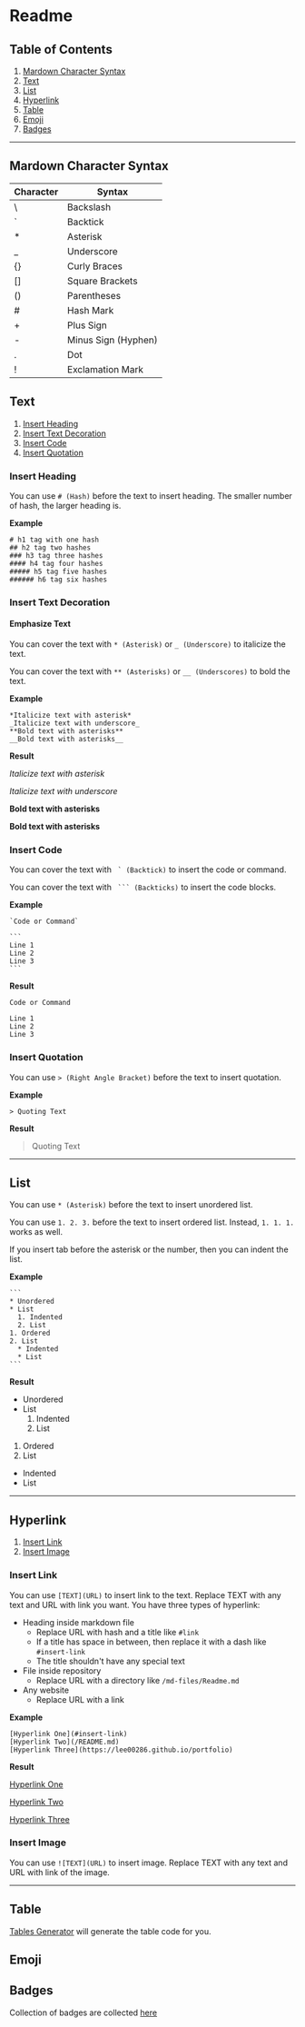 # Readme

## Table of Contents
1. [Mardown Character Syntax](#markdown-character-syntax)
1. [Text](#text)
1. [List](#list)
1. [Hyperlink](#hyperlink)
1. [Table](#table)
1. [Emoji](#emoji)
1. [Badges](#badges)

---

## Mardown Character Syntax

| Character | Syntax |
| --- | --- |
| \ | Backslash |
| ` | Backtick |
| * | Asterisk |
| _ | Underscore |
| {} | Curly Braces |
| [] | Square Brackets |
| () | Parentheses |
| # | Hash Mark |
| + | Plus Sign |
| - | Minus Sign (Hyphen) |
| . | Dot |
| ! | Exclamation Mark |

## Text

1. [Insert Heading](#insert-heading)
1. [Insert Text Decoration](#insert-text-decoration)
1. [Insert Code](#insert-code)
1. [Insert Quotation](#insert-quotation)

### Insert Heading

You can use `# (Hash)` before the text to insert heading. The smaller number of hash, the larger heading is.

**Example**

```
# h1 tag with one hash
## h2 tag two hashes
### h3 tag three hashes
#### h4 tag four hashes
##### h5 tag five hashes
###### h6 tag six hashes
```

### Insert Text Decoration

#### Emphasize Text

You can cover the text with `* (Asterisk)` or `_ (Underscore)` to italicize the text.

You can cover the text with `** (Asterisks)` or `__ (Underscores)` to bold the text.

**Example**

```
*Italicize text with asterisk*
_Italicize text with underscore_
**Bold text with asterisks**
__Bold text with asterisks__
```

**Result**

*Italicize text with asterisk*

_Italicize text with underscore_

**Bold text with asterisks**

__Bold text with asterisks__

### Insert Code

You can cover the text with `` ` (Backtick)`` to insert the code or command.

You can cover the text with ` ``` (Backticks)` to insert the code blocks.

**Example**
````
`Code or Command`

```
Line 1
Line 2
Line 3
``` 
````

**Result**

`Code or Command`

```
Line 1
Line 2
Line 3
``` 

### Insert Quotation

You can use `> (Right Angle Bracket)` before the text to insert quotation.

**Example**

`> Quoting Text`

**Result**

> Quoting Text

---

## List

You can use `* (Asterisk)` before the text to insert unordered list.

You can use `1. 2. 3.` before the text to insert ordered list. Instead, `1. 1. 1.` works as well.

If you insert tab before the asterisk or the number, then you can indent the list.

**Example**

````
```
* Unordered
* List
  1. Indented
  2. List
1. Ordered
2. List
  * Indented
  * List
```
````

**Result**

* Unordered
* List
  1. Indented
  1. List
1. Ordered
2. List
  * Indented
  * List

---

## Hyperlink

1. [Insert Link](#insert-link)
1. [Insert Image](#insert-image)

### Insert Link

You can use `[TEXT](URL)` to insert link to the text. Replace TEXT with any text and URL with link you want. You have three types of hyperlink:

* Heading inside markdown file
  * Replace URL with hash and a title like `#link`
  * If a title has space in between, then replace it with a dash like `#insert-link`
  * The title shouldn't have any special text
* File inside repository
  * Replace URL with a directory like `/md-files/Readme.md`
* Any website
  * Replace URL with a link

**Example**

```
[Hyperlink One](#insert-link)
[Hyperlink Two](/README.md)
[Hyperlink Three](https://lee00286.github.io/portfolio)
```

**Result**

[Hyperlink One](#insert-link)

[Hyperlink Two](/README.md)

[Hyperlink Three](https://lee00286.github.io/portfolio)

### Insert Image

You can use `![TEXT](URL)` to insert image. Replace TEXT with any text and URL with link of the image.

---

## Table

[Tables Generator](https://www.tablesgenerator.com/markdown_tables) will generate the table code for you. 

## Emoji

## Badges

Collection of badges are collected [here](https://gist.github.com/tterb/982ae14a9307b80117dbf49f624ce0e8)
